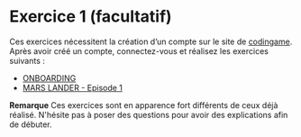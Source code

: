 # Exercice 1 (facultatif)

Ces exercices nécessitent la création d’un compte sur le site de [codingame](https://www.codingame.com/start). Après avoir créé un compte, connectez-vous et réalisez les exercices suivants :

- [ONBOARDING](https://www.codingame.com/training/easy/onboarding) 
- [MARS LANDER - Episode 1](https://www.codingame.com/training/easy/mars-lander-episode-1)

**Remarque** Ces exercices sont en apparence fort différents de ceux déjà réalisé. N'hésite pas à poser des questions pour avoir des explications afin de débuter.
